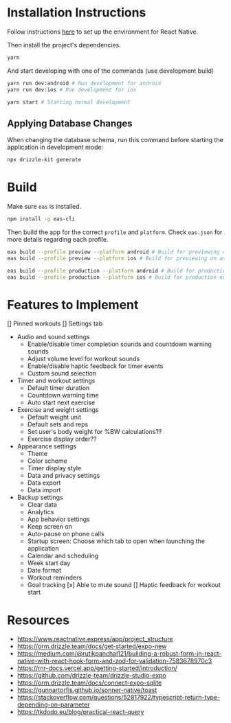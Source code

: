 # Installation Instructions

Follow instructions [here](https://reactnative.dev/docs/set-up-your-environment) to set up the environment for React Native.

Then install the project's dependencies.

```sh
yarn
```

And start developing with one of the commands (use development build)

```sh
yarn run dev:android # Run development for android
yarn run dev:ios # Run development for ios

yarn start # Starting normal development
```

## Applying Database Changes

When changing the database schema, run this command before starting the application in development mode:

```sh
npx drizzle-kit generate
```

# Build

Make sure `eas` is installed.

```sh
npm install -g eas-cli
```

Then build the app for the correct `profile` and `platform`. Check `eas.json` for more details regarding each profile.

```sh
eas build --profile preview --platform android # Build for previewing on android
eas build --profile preview --platform ios # Build for previewing on android

eas build --profile production --platform android # Build for production on android
eas build --profile production --platform ios # Build for production on ios
```

# Features to Implement

[] Pinned workouts
[] Settings tab 
- Audio and sound settings 
  - Enable/disable timer completion sounds and countdown warning sounds 
  - Adjust volume level for workout sounds 
  - Enable/disable haptic feedback for timer events 
  - Custom sound selection 
- Timer and workout settings 
  - Default timer duration 
  - Countdown warning time 
  - Auto start next exercise 
- Exercise and weight settings 
  - Default weight unit 
  - Default sets and reps 
  - Set user's body weight for %BW calculations?? 
  - Exercise display order?? 
- Appearance settings 
  - Theme 
  - Color scheme 
  - Timer display style 
  - Data and privacy settings 
  - Data export 
  - Data import 
- Backup settings 
  - Clear data 
  - Analytics 
  - App behavior settings 
  - Keep screen on 
  - Auto-pause on phone calls 
  - Startup screen: Choose which tab to open when launching the application 
  - Calendar and scheduling 
  - Week start day 
  - Date format 
  - Workout reminders 
  - Goal tracking
[x] Able to mute sound
[] Haptic feedback for workout start

# Resources

- https://www.reactnative.express/app/project_structure
- https://orm.drizzle.team/docs/get-started/expo-new
- https://medium.com/@rutikpanchal121/building-a-robust-form-in-react-native-with-react-hook-form-and-zod-for-validation-7583678970c3
- https://rnr-docs.vercel.app/getting-started/introduction/
- https://github.com/drizzle-team/drizzle-studio-expo
- https://orm.drizzle.team/docs/connect-expo-sqlite
- https://gunnartorfis.github.io/sonner-native/toast
- https://stackoverflow.com/questions/52817922/typescript-return-type-depending-on-parameter
- https://tkdodo.eu/blog/practical-react-query
